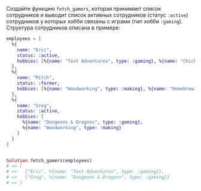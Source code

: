 
Создайте функцию `fetch_gamers`, которая принимает список сотрудников и выводит список активных сотрудников (статус `:active`) сотрудников у которых хобби связаны с играми (тип хобби `:gaming`). Структура сотрудников описана в примере:

```elixir
employees = [
  %{
    name: "Eric",
    status: :active,
    hobbies: [%{name: "Text Adventures", type: :gaming}, %{name: "Chickens", type: :animals}]
  },
  %{
    name: "Mitch",
    status: :former,
    hobbies: [%{name: "Woodworking", type: :making}, %{name: "Homebrewing", type: :making}]
  },
  %{
    name: "Greg",
    status: :active,
    hobbies: [
      %{name: "Dungeons & Dragons", type: :gaming},
      %{name: "Woodworking", type: :making}
    ]
  }
]


Solution.fetch_gamers(employees)
# => [
# =>   {"Eric", %{name: "Text Adventures", type: :gaming}},
# =>   {"Greg", %{name: "Dungeons & Dragons", type: :gaming}}
# => ]
```
